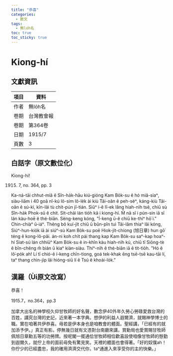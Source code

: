 ```yaml
---
title: "恭喜"
categories:
  - 散文
tags:
  - 無lo̍h名
toc: true
toc_sticky: true
---
```


# Kiong-hí

## 文獻資訊

| 項目 | 資料 |
|---|---|
| 作者 | 無lo̍h名 |
| 卷期 | 台灣教會報 |
| 卷期 | 第364卷 |
| 日期 | 1915/7 |
| 頁數 | 3 |

## 白話字（原文數位化）

Kiong-hí!

1915. 7, no. 364, pp. 3

Ka-ná-tāi chhut-miâ ê Sîn-ha̍k-hāu kiú-gióng Kam Bo̍k-su ê hó miâ-siaⁿ, siàu-liām i 40 goā nî-kú lô-sim lô-le̍k ài kiù Tâi-oân ê peh-sèⁿ, káng-kiù Tâi-oân ê sú-kì, kīn-lâi tù chi̍t-pún jī-tián. Siūⁿ i-ê lī-ek lâng hiah-ni̍h tsē, chiū sù Sîn-ha̍k Phok-sū ê chit. Si̍t-chāi lán tio̍h kā i kiong-hí. M̄ nā sī i pún-sin iā sī lán kàu-hoē ê thé-biān. Sèng-keng kóng, "Í-keng ū-ê chiū ke-thiⁿ hō͘ i." Chin-chiàⁿ ū-iáⁿ. Thêng bô kuí-ji̍t chiū ū bûn-pîn tuì Tâi-lâm thiaⁿ lâi kóng, Siúⁿ-hun-kio̍k iā ài siúⁿ-sù Kam Bo̍k-su poē Hiok-ji̍t-chiong (旭日章) hun gō͘ téng ê kong-lô-pâi. án-ni koh chi̍t pái thang kap Kam Bo̍k-su saⁿ-kap hoaⁿ-hí Siat-sú lán chhiūⁿ Kam Bo̍k-su ê in-khîn kàu hiah-ni̍h kú, chiū tī Siōng-tè ê bīn-chêng m̄ bián ū kiaⁿ kiàn-siàu. Thiⁿ-ni̍h ê thé-biān iā ē tit-tio̍h. "Hó ê lô͘-po̍k ah! Lí tī chió-ê í-keng chīn-tiong, goá tek-khak ēng tsē-tsē kau-tāi lí, taⁿ thang chìn-ji̍p lâi hióng-siū lí ê Tsú ê khoài-lo̍k."

## 漢羅（Ùi原文改寫）

恭喜！

1915.7，no.364，pp.3

加拿大出名的神學校久仰甘牧師的好名聲，數念伊40外年久勞心勞碌愛救台灣的百姓，講究台灣的史記，近來著一本字典。想伊的利益人遐爾濟，就賜神學博士的職。實在咱著共伊恭喜。毋若是伊本身也是咱教會的體面。聖經講，「已經有的就加添予伊。」真正有影。停無幾日就有文憑對台南廳來講，賞勳局也愛賞賜甘牧師佩旭日章勳五等的功勞牌。按呢閣一擺通佮甘牧師相佮歡喜設使咱像甘牧師的慇勤到遐爾久，就佇上帝的面前毋免有驚見笑。天裡的體面也會得著。「好的奴僕ah！你佇少的已經盡忠，我的確用濟濟交代你，taⁿ通進入來享受你的主的快樂。」
